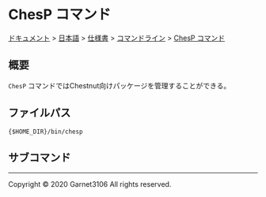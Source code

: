 # ChesP コマンド

[ドキュメント](../../../../index.md) > [日本語](../../../index.md) > [仕様書](../../index.md) > [コマンドライン](../index.md) > [ChesP コマンド](./index.md)

## 概要

`ChesP` コマンドではChestnut向けパッケージを管理することができる。

## ファイルパス

```
{$HOME_DIR}/bin/chesp
```

## サブコマンド

---

Copyright © 2020 Garnet3106 All rights reserved.
